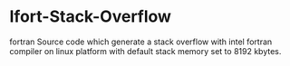 # Ifort-Stack-Overflow
fortran Source code which generate a stack overflow with intel fortran compiler on linux platform with default stack memory set to 8192 kbytes.
